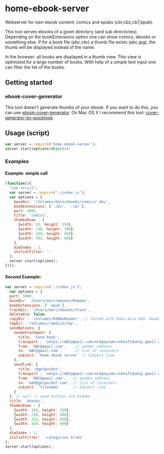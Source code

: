 # home-ebook-server

Webserver for own ebook content: comics and epubs (cbr,cbz,cb7,epub).

This tool serves ebooks of a given directory (and sub directories).
Depending on the bookExtensions option one can show comics, ebooks or something else. 
If for a book file (abc.cbr) a thumb file exists (abc.jpg), the thumb will be displayed instead of the name.

In the browser: all books are displayed in a thumb view. This view is optimized for a large number of books.
With help of a simple text input one can filter the list of the books.


## Getting started


### ebook-cover-generator
This tool doesn't generate thumbs of your ebook.
If you want to do this, you can use [ebook-cover-generator](https://www.npmjs.com/package/ebook-cover-generator).
On Mac OS X I recommend this tool: [cover-generator-by-quicklook](https://www.npmjs.com/package/cover-generator-by-quicklook).

## Usage (script)
```js
var server = require('home-ebook-server'); 
server.start(options<Object>);
```

### Examples

#### Example: simple call
```js
(function(){
  "use strict";
  var server = require('./index.js');
  var options = {
    baseDir: '/Volumes/data/ebooks/comics/_deu',
    bookExtensions: ['.cbz', '.cbr'],
    port: 3001,
    title: 'comics',
    thumbsDims : [
      {width: 83, height: 150},
      {width: 196, height: 300},
      {width: 329, height: 450},
      {width: 392, height: 600}
    ],
    dimIndex : 1,
    initialFilter: ''
  };
  server.start(options);
})();
```
#### Second Example: 
```js
var server = require('./index.js');
  var options = {
  port: 3000,
  baseDir: '/Users/marc/ebooks/Romane',
  bookExtensions: ['.epub'],
  trashDir: '/Users/marc/ebooks/trash',
  deletable: false,
  copyDir : '/Volumes/KOBOeReader', // tested with Kobo Aura H2O. Reader must be connected via USB.
  tmpDir: '/Volumes/ramdisk/tmp',
  sendOptions: {
    sendattachment: {
      title: 'Send book',
      transport : 'smtps://ABC@gmail.com:mtdqeyvomcrebkaft@smtp.gmail.com',
      from: 'ABC@gmail.com',    // sender address
      to: 'ABC@gmail.com',      // list of receivers
      subject: 'home ebook server' // Subject line
    },
    sendlink: {
      title: '@getpocket',
      transport : 'smtps://ABC@gmail.com:mtdqeyvomcrebkaft@smtp.gmail.com',
      from: 'ABC@gmail.com',   // sender address
      to: 'add@getpocket.com', // list of receivers
      subject: 'filename'      // Subject line
    }
  }, // null -> send buttons are hidden
  title: 'ebooks',
  thumbsDims : [
    {width: 105, height: 150},
    {width: 210, height: 300},
    {width: 315, height: 450},
    {width: 420, height: 600}
  ],
  dimIndex : 1,
  initialFilter: '-categories krimi'
};
server.start(options);
```

